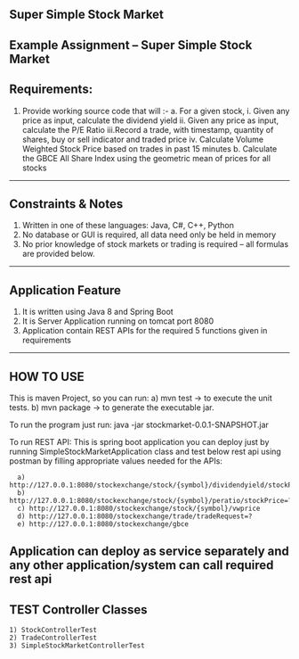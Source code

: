 Super Simple Stock Market
----------------------------------------------------------------------------------------------------------
   Example Assignment – Super Simple Stock Market
----------------------------------------------------------------------------------------------------------
Requirements:
----------------------------------------------------------------------------------------------------------
1. Provide working source code that will :-
  a. For a given stock,
    i.  Given any price as input, calculate the dividend yield
    ii. Given any price as input, calculate the P/E Ratio
    iii.Record a trade, with timestamp, quantity of shares, buy or sell indicator and traded price
    iv. Calculate Volume Weighted Stock Price based on trades in past 15 minutes
  b. Calculate the GBCE All Share Index using the geometric mean of prices for all stocks
-----------------------------------------------------------------------------------------------------------
Constraints & Notes
-----------------------------------------------------------------------------------------------------------
1. Written in one of these languages:
	Java, C#, C++, Python
2. No database or GUI is required, all data need only be held in memory
3. No prior knowledge of stock markets or trading is required – all formulas are provided below.
----------------------------------------------------------------------------------------------------------
Application Feature
----------------------------------------------------------------------------------------------------------
1) It is written using Java 8 and Spring Boot
2) It is Server Application running on tomcat port 8080
3) Application contain REST APIs for the required 5 functions given in requirements
----------------------------------------------------------------------------------------------------------
HOW TO USE
----------------------------------------------------------------------------------------------------------
This is maven Project, so you can run:
     a) mvn test -> to execute the unit tests.
     b) mvn package -> to generate the executable jar.
     
To run the program just run:
    java -jar stockmarket-0.0.1-SNAPSHOT.jar
    
To run REST API:
     This is spring boot application you can deploy just by running SimpleStockMarketApplication class 
     and test below rest api using postman by filling appropriate values needed for the APIs:
     
      a) http://127.0.0.1:8080/stockexchange/stock/{symbol}/dividendyield/stockPrice=?
      b) http://127.0.0.1:8080/stockexchange/stock/{symbol}/peratio/stockPrice=?
      c) http://127.0.0.1:8080/stockexchange/stock/{symbol}/vwprice
      d) http://127.0.0.1:8080/stockexchange/trade/tradeRequest=?
      e) http://127.0.0.1:8080/stockexchange/gbce
      
Application can deploy as service separately and any other application/system can call required rest api
------------------------------------------------------------------------------------------------------------
TEST Controller Classes
------------------------------------------------------------------------------------------------------------
    1) StockControllerTest
    2) TradeControllerTest
    3) SimpleStockMarketControllerTest

     
